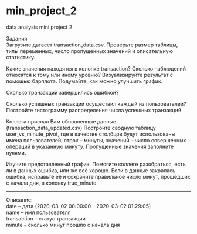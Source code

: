 # min_project_2
data analysis mini project 2

Задания<br>
Загрузите датасет transaction_data.csv. Проверьте размер таблицы, типы переменных, число пропущенных значений и описательную статистику.

Какие значения находятся в колонке transaction? Сколько наблюдений относятся к тому или иному уровню? Визуализируйте результат с помощью барплота. Подумайте, как можно улучшить график.

Сколько транзакций завершились ошибкой?

Сколько успешных транзакций осуществил каждый из пользователей? Постройте гистограмму распределения числа успешных транзакций.

Коллега прислал Вам обновленные данные. (transaction_data_updated.csv)
Постройте сводную таблицу user_vs_minute_pivot, где в качестве столбцов будут использованы имена пользователей, строк – минуты, значений – число совершенных операций в указанную минуту. Пропущенные значения заполните нулями.

Изучите представленный график. Помогите коллеге разобраться,  есть ли в данных ошибка, или же всё хорошо.
Если в данные закралась ошибка, исправьте её и сохраните правильное число минут, прошедших с начала дня, в колонку true_minute.<br>
<hr>
Описание:<br>
date – дата (2020-03-02 00:00:00 – 2020-03-02 01:29:05)<br>
name – имя пользователя<br>
transaction – статус транзакции<br>
minute – сколько минут прошло с начала дня<br>
